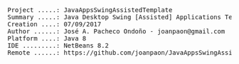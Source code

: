 <pre>

Project .....: JavaAppsSwingAssistedTemplate
Summary .....: Java Desktop Swing [Assisted] Applications Template
Creation ....: 07/09/2017
Author ......: José A. Pacheco Ondoño - joanpaon@gmail.com
Platform ....: Java 8
IDE .........: NetBeans 8.2
Remote ......: https://github.com/joanpaon/JavaAppsSwingAssistedTemplate.git

</pre>

